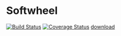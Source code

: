 # Softwheel
[![Build Status](https://travis-ci.org/benwrk/Softwheel.svg?branch=master)](https://travis-ci.org/benwrk/Softwheel)
[![Coverage Status](https://coveralls.io/repos/github/benwrk/Softwheel/badge.svg?branch=master)](https://coveralls.io/github/benwrk/Softwheel?branch=master)
[download](https://img.shields.io/badge/download-100%20trillion-brightgreen.svg)
